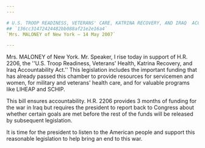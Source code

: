 ```yaml
---
---

# U.S. TROOP READINESS, VETERANS' CARE, KATRINA RECOVERY, AND IRAQ  ACCOUNTABILITY APPROPRIATIONS ACT, 2007
## `136cc31472424482bb088af21e2e16a4`
`Mrs. MALONEY of New York — 14 May 2007`

---
```



Mrs. MALONEY of New York. Mr. Speaker, I rise today in support of 
H.R. 2206, the ''U.S. Troop Readiness, Veterans' Health, Katrina 
Recovery, and Iraq Accountability Act.'' This legislation includes the 
important funding that has already passed this chamber to provide 
resources for servicemen and women, for military and veterans' health 
care, and for valuable programs like LIHEAP and SCHIP.

This bill ensures accountability. H.R. 2206 provides 3 months of 
funding for the war in Iraq but requires the president to report back 
to Congress about whether certain goals are met before the rest of the 
funds will be released by subsequent legislation.

It is time for the president to listen to the American people and 
support this reasonable legislation to help bring an end to this war.
